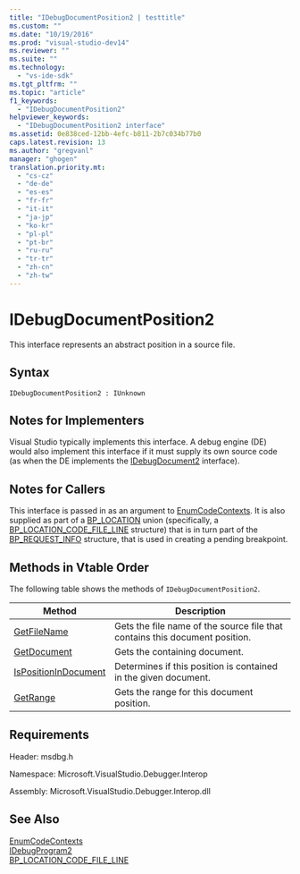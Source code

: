 ```yaml
---
title: "IDebugDocumentPosition2 | testtitle"
ms.custom: ""
ms.date: "10/19/2016"
ms.prod: "visual-studio-dev14"
ms.reviewer: ""
ms.suite: ""
ms.technology: 
  - "vs-ide-sdk"
ms.tgt_pltfrm: ""
ms.topic: "article"
f1_keywords: 
  - "IDebugDocumentPosition2"
helpviewer_keywords: 
  - "IDebugDocumentPosition2 interface"
ms.assetid: 0e838ced-12bb-4efc-b811-2b7c034b77b0
caps.latest.revision: 13
ms.author: "gregvanl"
manager: "ghogen"
translation.priority.mt: 
  - "cs-cz"
  - "de-de"
  - "es-es"
  - "fr-fr"
  - "it-it"
  - "ja-jp"
  - "ko-kr"
  - "pl-pl"
  - "pt-br"
  - "ru-ru"
  - "tr-tr"
  - "zh-cn"
  - "zh-tw"
---
```

# IDebugDocumentPosition2
This interface represents an abstract position in a source file.  
  
## Syntax  
  
```  
IDebugDocumentPosition2 : IUnknown  
```  
  
## Notes for Implementers  
 Visual Studio typically implements this interface. A debug engine (DE) would also implement this interface if it must supply its own source code (as when the DE implements the [IDebugDocument2](../extensibility-debugger-reference/idebugdocument2.md) interface).  
  
## Notes for Callers  
 This interface is passed in as an argument to [EnumCodeContexts](../extensibility-debugger-reference/idebugprogram2--enumcodecontexts.md). It is also supplied as part of a [BP_LOCATION](../extensibility-debugger-reference/bp_location.md) union (specifically, a [BP_LOCATION_CODE_FILE_LINE](../extensibility-debugger-reference/bp_location_code_file_line.md) structure) that is in turn part of the [BP_REQUEST_INFO](../extensibility-debugger-reference/bp_request_info.md) structure, that is used in creating a pending breakpoint.  
  
## Methods in Vtable Order  
 The following table shows the methods of `IDebugDocumentPosition2`.  
  
|Method|Description|  
|------------|-----------------|  
|[GetFileName](../extensibility-debugger-reference/idebugdocumentposition2--getfilename.md)|Gets the file name of the source file that contains this document position.|  
|[GetDocument](../extensibility-debugger-reference/idebugdocumentposition2--getdocument.md)|Gets the containing document.|  
|[IsPositionInDocument](../extensibility-debugger-reference/idebugdocumentposition2--ispositionindocument.md)|Determines if this position is contained in the given document.|  
|[GetRange](../extensibility-debugger-reference/idebugdocumentposition2--getrange.md)|Gets the range for this document position.|  
  
## Requirements  
 Header: msdbg.h  
  
 Namespace: Microsoft.VisualStudio.Debugger.Interop  
  
 Assembly: Microsoft.VisualStudio.Debugger.Interop.dll  
  
## See Also  
 [EnumCodeContexts](../extensibility-debugger-reference/idebugprogram2--enumcodecontexts.md)   
 [IDebugProgram2](../extensibility-debugger-reference/idebugprogram2.md)   
 [BP_LOCATION_CODE_FILE_LINE](../extensibility-debugger-reference/bp_location_code_file_line.md)